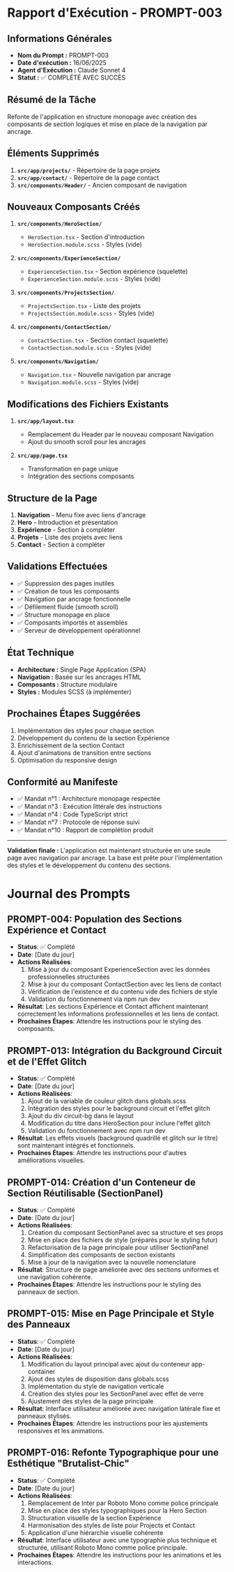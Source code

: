 # Rapport d'Exécution - PROMPT-003

## Informations Générales
- **Nom du Prompt :** PROMPT-003
- **Date d'exécution :** 16/06/2025
- **Agent d'Exécution :** Claude Sonnet 4
- **Statut :** ✅ COMPLÉTÉ AVEC SUCCÈS

## Résumé de la Tâche
Refonte de l'application en structure monopage avec création des composants de section logiques et mise en place de la navigation par ancrage.

## Éléments Supprimés
1. **`src/app/projects/`** - Répertoire de la page projets
2. **`src/app/contact/`** - Répertoire de la page contact
3. **`src/components/Header/`** - Ancien composant de navigation

## Nouveaux Composants Créés
1. **`src/components/HeroSection/`**
   - `HeroSection.tsx` - Section d'introduction
   - `HeroSection.module.scss` - Styles (vide)

2. **`src/components/ExperienceSection/`**
   - `ExperienceSection.tsx` - Section expérience (squelette)
   - `ExperienceSection.module.scss` - Styles (vide)

3. **`src/components/ProjectsSection/`**
   - `ProjectsSection.tsx` - Liste des projets
   - `ProjectsSection.module.scss` - Styles (vide)

4. **`src/components/ContactSection/`**
   - `ContactSection.tsx` - Section contact (squelette)
   - `ContactSection.module.scss` - Styles (vide)

5. **`src/components/Navigation/`**
   - `Navigation.tsx` - Nouvelle navigation par ancrage
   - `Navigation.module.scss` - Styles (vide)

## Modifications des Fichiers Existants
1. **`src/app/layout.tsx`**
   - Remplacement du Header par le nouveau composant Navigation
   - Ajout du smooth scroll pour les ancrages

2. **`src/app/page.tsx`**
   - Transformation en page unique
   - Intégration des sections composants

## Structure de la Page
1. **Navigation** - Menu fixe avec liens d'ancrage
2. **Hero** - Introduction et présentation
3. **Expérience** - Section à compléter
4. **Projets** - Liste des projets avec liens
5. **Contact** - Section à compléter

## Validations Effectuées
- ✅ Suppression des pages inutiles
- ✅ Création de tous les composants
- ✅ Navigation par ancrage fonctionnelle
- ✅ Défilement fluide (smooth scroll)
- ✅ Structure monopage en place
- ✅ Composants importés et assemblés
- ✅ Serveur de développement opérationnel

## État Technique
- **Architecture :** Single Page Application (SPA)
- **Navigation :** Basée sur les ancrages HTML
- **Composants :** Structure modulaire
- **Styles :** Modules SCSS (à implémenter)

## Prochaines Étapes Suggérées
1. Implémentation des styles pour chaque section
2. Développement du contenu de la section Expérience
3. Enrichissement de la section Contact
4. Ajout d'animations de transition entre sections
5. Optimisation du responsive design

## Conformité au Manifeste
- ✅ Mandat n°1 : Architecture monopage respectée
- ✅ Mandat n°3 : Exécution littérale des instructions
- ✅ Mandat n°4 : Code TypeScript strict
- ✅ Mandat n°7 : Protocole de réponse suivi
- ✅ Mandat n°10 : Rapport de complétion produit

---
**Validation finale :** L'application est maintenant structurée en une seule page avec navigation par ancrage. La base est prête pour l'implémentation des styles et le développement du contenu des sections.

# Journal des Prompts

## PROMPT-004: Population des Sections Expérience et Contact
- **Status**: ✅ Complété
- **Date**: [Date du jour]
- **Actions Réalisées**:
  1. Mise à jour du composant ExperienceSection avec les données professionnelles structurées
  2. Mise à jour du composant ContactSection avec les liens de contact
  3. Vérification de l'existence et du contenu vide des fichiers de style
  4. Validation du fonctionnement via npm run dev
- **Résultat**: Les sections Expérience et Contact affichent maintenant correctement les informations professionnelles et les liens de contact.
- **Prochaines Étapes**: Attendre les instructions pour le styling des composants.

## PROMPT-013: Intégration du Background Circuit et de l'Effet Glitch
- **Status**: ✅ Complété
- **Date**: [Date du jour]
- **Actions Réalisées**:
  1. Ajout de la variable de couleur glitch dans globals.scss
  2. Intégration des styles pour le background circuit et l'effet glitch
  3. Ajout du div circuit-bg dans le layout
  4. Modification du titre dans HeroSection pour inclure l'effet glitch
  5. Validation du fonctionnement avec npm run dev
- **Résultat**: Les effets visuels (background quadrillé et glitch sur le titre) sont maintenant intégrés et fonctionnels.
- **Prochaines Étapes**: Attendre les instructions pour d'autres améliorations visuelles.

## PROMPT-014: Création d'un Conteneur de Section Réutilisable (SectionPanel)
- **Status**: ✅ Complété
- **Date**: [Date du jour]
- **Actions Réalisées**:
  1. Création du composant SectionPanel avec sa structure et ses props
  2. Mise en place des fichiers de style (préparés pour le styling futur)
  3. Refactorisation de la page principale pour utiliser SectionPanel
  4. Simplification des composants de section existants
  5. Mise à jour de la navigation avec la nouvelle nomenclature
- **Résultat**: Structure de page améliorée avec des sections uniformes et une navigation cohérente.
- **Prochaines Étapes**: Attendre les instructions pour le styling des panneaux de section.

## PROMPT-015: Mise en Page Principale et Style des Panneaux
- **Status**: ✅ Complété
- **Date**: [Date du jour]
- **Actions Réalisées**:
  1. Modification du layout principal avec ajout du conteneur app-container
  2. Ajout des styles de disposition dans globals.scss
  3. Implémentation du style de navigation verticale
  4. Création des styles pour les SectionPanel avec effet de verre
  5. Ajustement des styles de la page principale
- **Résultat**: Interface utilisateur améliorée avec navigation latérale fixe et panneaux stylisés.
- **Prochaines Étapes**: Attendre les instructions pour les ajustements responsives et les animations.

## PROMPT-016: Refonte Typographique pour une Esthétique "Brutalist-Chic"
- **Status**: ✅ Complété
- **Date**: [Date du jour]
- **Actions Réalisées**:
  1. Remplacement de Inter par Roboto Mono comme police principale
  2. Mise en place des styles typographiques pour la Hero Section
  3. Structuration visuelle de la section Expérience
  4. Harmonisation des styles de liste pour Projects et Contact
  5. Application d'une hiérarchie visuelle cohérente
- **Résultat**: Interface utilisateur avec une typographie plus technique et structurée, utilisant Roboto Mono comme police principale.
- **Prochaines Étapes**: Attendre les instructions pour les animations et les interactions. 